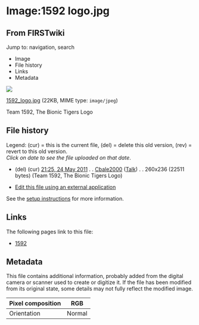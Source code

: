 # Image:1592 logo.jpg

## From FIRSTwiki

Jump to: navigation, search

- Image
- File history
- Links
- Metadata

![](/media/1/1a/1592_logo.jpg)

[1592_logo.jpg](/media/1/1a/1592_logo.jpg "1592 logo.jpg") (22KB, MIME type: `image/jpeg`)

Team 1592, The Bionic Tigers Logo

## File history

Legend: (cur) = this is the current file, (del) = delete this old version, (rev) = revert to this old version.<br>
_Click on date to see the file uploaded on that date_.

- (del) (cur) [21:25, 24 May 2011](/media/1/1a/1592_logo.jpg "/media/1/1a/1592 logo.jpg") . . [Cbale2000](User:Cbale2000 "User:Cbale2000") ([Talk](User_talk:Cbale2000 "User talk:Cbale2000")) . . 260x236 (22511 bytes) (Team 1592, The Bionic Tigers Logo)

- [Edit this file using an external application](/index.php?title=Image:1592_logo.jpg&action=edit&externaledit=true&mode=file "Image:1592 logo.jpg")

See the [setup instructions](http://meta.wikimedia.org/wiki/Help:External_editors "http://meta.wikimedia.org/wiki/Help:External_editors") for more information.

## Links

The following pages link to this file:

- [1592](1592 "1592")

## Metadata

This file contains additional information, probably added from the digital camera or scanner used to create or digitize it. If the file has been modified from its original state, some details may not fully reflect the modified image.

Pixel composition | RGB
----------------- | ------
Orientation       | Normal
